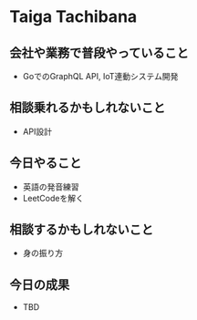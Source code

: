# Taiga Tachibana

## 会社や業務で普段やっていること

- GoでのGraphQL API, IoT連動システム開発

## 相談乗れるかもしれないこと

- API設計

## 今日やること

- 英語の発音練習
- LeetCodeを解く

## 相談するかもしれないこと

- 身の振り方

## 今日の成果

- TBD

